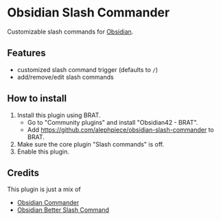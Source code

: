 # Obsidian Slash Commander

Customizable slash commands for [Obsidian](https://obsidian.md).

## Features

- customized slash command trigger (defaults to `/`)
- add/remove/edit slash commands

## How to install

1. Install this plugin using BRAT.
   - Go to "Community plugins" and install "Obsidian42 - BRAT". 
   - Add https://github.com/alephpiece/obsidian-slash-commander to BRAT.
2. Make sure the core plugin "Slash commands" is off.
3. Enable this plugin.

## Credits

This plugin is just a mix of

- [Obsidian Commander](https://github.com/phibr0/obsidian-commander)
- [Obsidian Better Slash Command](https://github.com/SPiCaRiA/obsidian-better-slash-commands)

